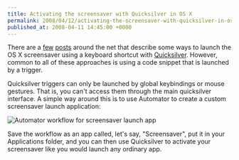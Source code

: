 ```yaml
---
title: Activating the screensaver with Quicksilver in OS X
permalink: 2008/04/12/activating-the-screensaver-with-quicksilver-in-os-x
published_at: 2008-04-11 14:45:00 +0000
---
```


There are a [few](http://www.rousette.org.uk/blog/archives/quicksilver-activate-screensaver-snippet/) [posts](http://leafraker.com/2007/09/14/start-the-screen-saver-with-quicksilver/) around the net that describe some ways to launch the OS X screensaver using a keyboard shortcut with [Quicksilver](http://www.blacktree.com/). However, common to all of these approaches is using a code snippet that is launched by a trigger.

Quicksilver triggers can only be launched by global keybindings or mouse gestures. That is, you can't access them through the main quicksilver interface. A simple way around this is to use Automator to create a custom screensaver launch application:

 ![Automator workflow for screensaver launch app](content/images/ss/cc0da2d4473f.jpg)

Save the workflow as an app called, let's say, "Screensaver", put it in your Applications folder, and you can then use Quicksilver to activate your screensaver like you would launch any ordinary app.

